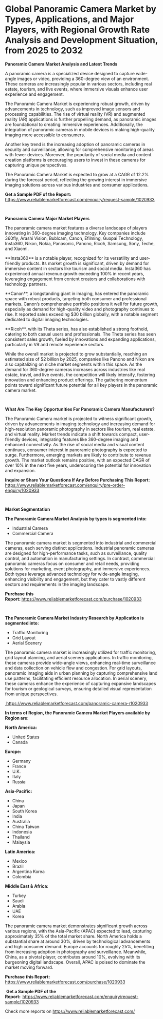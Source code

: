 <p><h1>Global Panoramic Camera Market by Types, Applications, and Major Players, with Regional Growth Rate Analysis and Development Situation, from 2025 to 2032</h1></p><p><strong>Panoramic Camera Market Analysis and Latest Trends</strong></p>
<p><p>A panoramic camera is a specialized device designed to capture wide-angle images or video, providing a 360-degree view of an environment. These cameras are increasingly popular in various sectors, including real estate, tourism, and live events, where immersive visuals enhance user experience and engagement. </p><p>The Panoramic Camera Market is experiencing robust growth, driven by advancements in technology, such as improved image sensors and processing capabilities. The rise of virtual reality (VR) and augmented reality (AR) applications is further propelling demand, as panoramic images are foundational to creating immersive experiences. Additionally, the integration of panoramic cameras in mobile devices is making high-quality imaging more accessible to consumers.</p><p>Another key trend is the increasing adoption of panoramic cameras in security and surveillance, allowing for comprehensive monitoring of areas with fewer devices. Moreover, the popularity of social media and content creation platforms is encouraging users to invest in these cameras for capturing unique perspectives.</p><p>The Panoramic Camera Market is expected to grow at a CAGR of 12.2% during the forecast period, reflecting the growing interest in immersive imaging solutions across various industries and consumer applications.</p></p>
<p><strong>Get a Sample PDF of the Report:&nbsp;</strong> <a href="https://www.reliablemarketforecast.com/enquiry/request-sample/1020933?utm_campaign=2292&utm_medium=2&utm_source=Github&utm_content=ia&utm_term=28022025&utm_id=panoramic-camera">https://www.reliablemarketforecast.com/enquiry/request-sample/1020933</a></p>
<p>&nbsp;</p>
<p><strong>Panoramic Camera Major Market Players</strong></p>
<p><p>The panoramic camera market features a diverse landscape of players innovating in 360-degree imaging technology. Key companies include 360fly, Arashi Vision, Bublcam, Canon, Efilming, Guopai Technology, Insta360, Nikon, Nokia, Panasonic, Panono, Ricoh, Samsung, Sony, Teche, and Xiaomi.</p><p>**Insta360** is a notable player, recognized for its versatility and user-friendly products. Its market growth is significant, driven by demand for immersive content in sectors like tourism and social media. Insta360 has experienced annual revenue growth exceeding 100% in recent years, leveraging engagement from content creators and collaborations with technology partners.</p><p>**Canon**, a longstanding giant in imaging, has entered the panoramic space with robust products, targeting both consumer and professional markets. Canon’s comprehensive portfolio positions it well for future growth, especially as demand for high-quality video and photography continues to rise. It reported sales exceeding $30 billion globally, with a notable segment dedicated to digital imaging technologies.</p><p>**Ricoh**, with its Theta series, has also established a strong foothold, catering to both casual users and professionals. The Theta series has seen consistent sales growth, fueled by innovations and expanding applications, particularly in VR and remote experience sectors.</p><p>While the overall market is projected to grow substantially, reaching an estimated size of $2 billion by 2025, companies like Panono and Nikon are also capitalizing on niche market segments within this space. As the demand for 360-degree cameras increases across industries like real estate, travel, and live events, the competition will likely intensify, fostering innovation and enhancing product offerings. The gathering momentum points toward significant future potential for all key players in the panoramic camera market.</p></p>
<p>&nbsp;</p>
<p><strong>What Are The Key Opportunities For Panoramic Camera Manufacturers?</strong></p>
<p><p>The Panoramic Camera market is projected to witness significant growth, driven by advancements in imaging technology and increasing demand for high-resolution panoramic photography in sectors like tourism, real estate, and virtual reality. Market trends indicate a shift towards compact, user-friendly devices, integrating features like 360-degree imaging and enhanced connectivity. As the rise of social media and visual content continues, consumer interest in panoramic photography is expected to surge. Furthermore, emerging markets are likely to contribute to revenue growth. The market outlook remains positive, with an expected CAGR of over 10% in the next five years, underscoring the potential for innovation and expansion.</p></p>
<p><strong>Inquire or Share Your Questions If Any Before Purchasing This Report:</strong> <a href="https://www.reliablemarketforecast.com/enquiry/pre-order-enquiry/1020933?utm_campaign=2292&utm_medium=2&utm_source=Github&utm_content=ia&utm_term=28022025&utm_id=panoramic-camera">https://www.reliablemarketforecast.com/enquiry/pre-order-enquiry/1020933</a></p>
<p>&nbsp;</p>
<p><strong>Market Segmentation</strong></p>
<p><strong>The Panoramic Camera Market Analysis by types is segmented into:</strong></p>
<p><ul><li>Industrial Camera</li><li>Commercial Camera</li></ul></p>
<p><p>The panoramic camera market is segmented into industrial and commercial cameras, each serving distinct applications. Industrial panoramic cameras are designed for high-performance tasks, such as surveillance, quality control, and automation in manufacturing settings. In contrast, commercial panoramic cameras focus on consumer and retail needs, providing solutions for marketing, event photography, and immersive experiences. Both types leverage advanced technology for wide-angle imaging, enhancing visibility and engagement, but they cater to vastly different sectors and requirements in the imaging landscape.</p></p>
<p><strong>Purchase this Report:&nbsp;</strong><a href="https://www.reliablemarketforecast.com/purchase/1020933?utm_campaign=2292&utm_medium=2&utm_source=Github&utm_content=ia&utm_term=28022025&utm_id=panoramic-camera">https://www.reliablemarketforecast.com/purchase/1020933</a></p>
<p>&nbsp;</p>
<p><strong>The Panoramic Camera Market Industry Research by Application is segmented into:</strong></p>
<p><ul><li>Traffic Monitoring</li><li>Grid Layout</li><li>Aerial Scenery</li></ul></p>
<p><p>The panoramic camera market is increasingly utilized for traffic monitoring, grid layout planning, and aerial scenery applications. In traffic monitoring, these cameras provide wide-angle views, enhancing real-time surveillance and data collection on vehicle flow and congestion. For grid layouts, panoramic imaging aids in urban planning by capturing comprehensive land use patterns, facilitating efficient resource allocation. In aerial scenery, these cameras enhance the experience of capturing expansive landscapes for tourism or geological surveys, ensuring detailed visual representation from unique perspectives.</p></p>
<p><a href="https://www.reliablemarketforecast.com/panoramic-camera-r1020933?utm_campaign=2292&utm_medium=2&utm_source=Github&utm_content=ia&utm_term=28022025&utm_id=panoramic-camera">&nbsp;https://www.reliablemarketforecast.com/panoramic-camera-r1020933</a></p>
<p><strong>In terms of Region, the Panoramic Camera Market Players available by Region are:</strong></p>
<p>
    <p> <strong> North America: </strong>
        <ul>
            <li>United States</li>
            <li>Canada</li>
        </ul>
        </p> 
    <p> <strong> Europe: </strong>
        <ul>
            <li>Germany</li>
            <li>France</li>
            <li>U.K.</li>
            <li>Italy</li>
            <li>Russia</li>
        </ul>
        </p> 
    <p> <strong> Asia-Pacific: </strong>
        <ul>
            <li>China</li>
            <li>Japan</li>
            <li>South Korea</li>
            <li>India</li>
            <li>Australia</li>
            <li>China Taiwan</li>
            <li>Indonesia</li>
            <li>Thailand</li>
            <li>Malaysia</li>
        </ul>
        </p> 
    <p> <strong> Latin America: </strong>
        <ul>
            <li>Mexico</li>
            <li>Brazil</li>
            <li>Argentina Korea</li>
            <li>Colombia</li>
        </ul>
        </p> 
    <p> <strong> Middle East & Africa: </strong>
        <ul>
            <li>Turkey</li>
            <li>Saudi</li>
            <li>Arabia</li>
            <li>UAE</li>
            <li>Korea</li>
        </ul>
    </p>
    </p>
<p><p>The panoramic camera market demonstrates significant growth across various regions, with the Asia-Pacific (APAC) expected to lead, capturing approximately 35% of the total market share. North America holds a substantial share at around 30%, driven by technological advancements and high consumer demand. Europe accounts for roughly 25%, benefiting from increasing adoption in photography and surveillance. Meanwhile, China, as a pivotal player, contributes around 10%, evolving with its burgeoning digital landscape. Overall, APAC is poised to dominate the market moving forward.</p></p>
<p><strong>Purchase this Report: </strong><a href="https://www.reliablemarketforecast.com/purchase/1020933?utm_campaign=2292&utm_medium=2&utm_source=Github&utm_content=ia&utm_term=28022025&utm_id=panoramic-camera">https://www.reliablemarketforecast.com/purchase/1020933</a></p>
<p>&nbsp;<strong>Get a Sample PDF of the Report:&nbsp;&nbsp;</strong><a href="https://www.reliablemarketforecast.com/enquiry/request-sample/1020933?utm_campaign=2292&utm_medium=2&utm_source=Github&utm_content=ia&utm_term=28022025&utm_id=panoramic-camera">https://www.reliablemarketforecast.com/enquiry/request-sample/1020933</a></p>
<p><strong></strong></p>
<p>Check more reports on <a href="https://www.reliablemarketforecast.com/?utm_campaign=2292&utm_medium=2&utm_source=Github&utm_content=ia&utm_term=28022025&utm_id=panoramic-camera">https://www.reliablemarketforecast.com/</a></p>